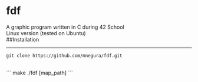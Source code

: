 # fdf
A graphic program written in C during 42 School <br />
Linux version (tested on Ubuntu)
<br />
##Installation
<br /><hr />
```
git clone https://github.com/mnegura/fdf.git
```
<br />
```
make
./fdf [map_path]
```